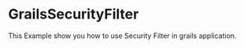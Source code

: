 GrailsSecurityFilter
====================
This Example show you how to use Security Filter in grails application.
